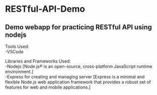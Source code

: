 # RESTful-API-Demo
<h2>Demo webapp for practicing RESTful API using nodejs</h2>


Tools Used:<br>
-VSCode


Libraries and Frameworks Used:<br>
-Nodejs [Node.js® is an open-source, cross-platform JavaScript runtime environment.]<br>
-Express for creating and managing server [Express is a minimal and flexible Node.js 
 web application framework that provides a robust set of features for web and mobile applications.]


